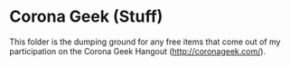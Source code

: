 Corona Geek (Stuff)
============
This folder is the dumping ground for any free items that come out of my participation on the Corona Geek Hangout (http://coronageek.com/).
